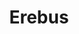 ---
layout: page
title: Erebus
description: The project is aimed at the fun learning of "antique programming languages" - ALGOL, Assembler, Pascal, Fortran, BASIC, etc.
img: assets/img/projects/erebus/logo.jpg
redirect: https://github.com/niko-zvt/Erebus
importance: 50
year: 2020
category: fun
---